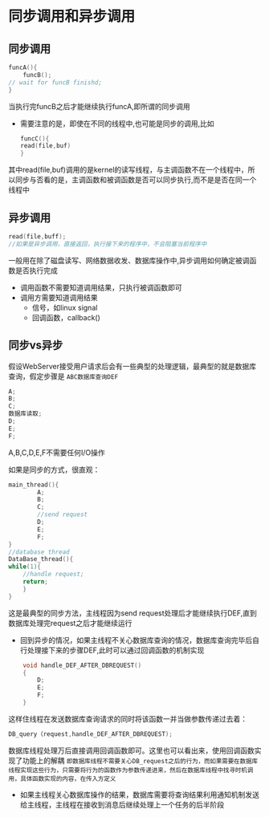 # 同步调用和异步调用

## 同步调用
```c++
funcA(){
	funcB();
// wait for funcB finishd;
}
```
当执行完funcB之后才能继续执行funcA,即所谓的同步调用
- 需要注意的是，即使在不同的线程中,也可能是同步的调用,比如
    ```c++
    funcC(){
    read(file,buf)
    }
    ```
其中read(file,buf)调用的是kernel的读写线程，与主调函数不在一个线程中，所以同步与否看的是，主调函数和被调函数是否可以同步执行,而不是是否在同一个线程中

## 异步调用
```C++
read(file,buff);
//如果是异步调用，直接返回，执行接下来的程序中，不会阻塞当前程序中
```
一般用在除了磁盘读写、网络数据收发、数据库操作中,异步调用如何确定被调函数是否执行完成
- 调用函数不需要知道调用结果，只执行被调函数即可
- 调用方需要知道调用结果
	- 信号，如linux signal
	- 回调函数，callback()

## 同步vs异步

假设WebServer接受用户请求后会有一些典型的处理逻辑，最典型的就是数据库查询，假定步骤是 `ABC数据库查询DEF`
```c++
A;
B;
C;
数据库读取;
D;
E;
F;
```
A,B,C,D,E,F不需要任何I/O操作

如果是同步的方式，很直观：
```C++
main_thread(){
		A;
		B;
		C;
		//send request
		D;
		E;
		F;
}
//database thread
DataBase_thread(){
while(1){
	//handle request;
	return;
	}
}
```
这是最典型的同步方法，主线程因为send request处理后才能继续执行DEF,直到数据库处理完request之后才能继续运行

- 回到异步的情况，如果主线程不关心数据库查询的情况，数据库查询完毕后自行处理接下来的步骤DEF,此时可以通过回调函数的机制实现
```c++
	void handle_DEF_AFTER_DBREQUEST()
	{
		D;
		E;
		F;
	}

```
这样住线程在发送数据库查询请求的同时将该函数一并当做参数传递过去着：
```c++
DB_query（request,handle_DEF_AFTER_DBREQUEST);
```
数据库线程处理万后直接调用回调函数即可。这里也可以看出来，使用回调函数实现了功能上的解耦
`即数据库线程不需要关心DB_request之后的行为，而如果需要在数据库线程实现这些行为，只需要将行为的函数作为参数传递进来，然后在数据库线程中找寻时机调用，具体函数实现的内容，在传入方定义`
- 如果主线程关心数据库操作的结果，数据库需要将查询结果利用通知机制发送给主线程，主线程在接收到消息后继续处理上一个任务的后半阶段




